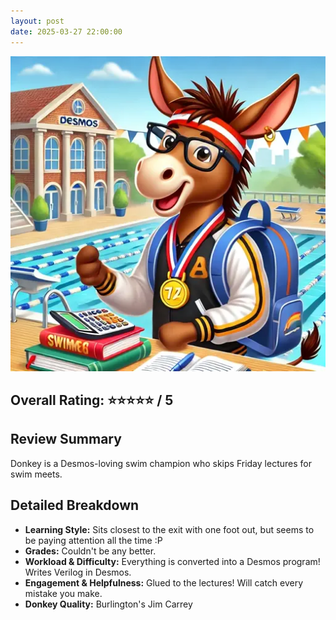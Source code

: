```yaml
---
layout: post
date: 2025-03-27 22:00:00
---
```


![donkey](/assets/swimmer.webp)

## Overall Rating: ⭐⭐⭐⭐⭐ / 5  

## Review Summary  
Donkey is a Desmos-loving swim champion who skips Friday lectures for swim
meets.

## Detailed Breakdown  

- **Learning Style:** Sits closest to the exit with one foot out, but seems to be paying attention all the time :P
- **Grades:** Couldn't be any better.
- **Workload & Difficulty:** Everything is converted into a Desmos program! Writes Verilog in Desmos. 
- **Engagement & Helpfulness:** Glued to the lectures! Will catch every mistake you make.
- **Donkey Quality:** Burlington's Jim Carrey
